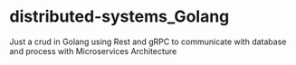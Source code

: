# distributed-systems_Golang
Just a crud in Golang using Rest and gRPC to communicate with database and process with Microservices Architecture
